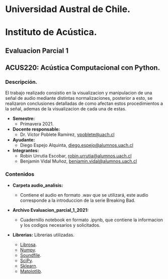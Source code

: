 # Universidad Austral de Chile.
# Instituto de Acústica.
## Evaluacion Parcial 1
## ACUS220: Acústica Computacional con Python. 
### Descripción.
El trabajo realizado consistio en la visualizacion y  manipulacion de una señal de audio mediante distintas normalizaciones, posterior a esto, se realizaron conclusiones detalladas de  como afectan estos procedimientos a la señal, ademas de la visualizacion de cada una de estas.
* **Semestre:** 
  + Primavera 2021. 
* **Docente responsable:** 
  + Dr. Víctor Poblete Ramírez, vpoblete@uach.cl 
* **Ayudante:**
  + Diego Espejo Alquinta, diego.espejo@alumnos.uach.cl 
* **Integrantes:**
  + Robin Urrutia Escobar, robin.urrutia@alumnos.uach.cl    
  + Benjamin Vidal Muñoz, benjamin.vidal@alumnos.uach.cl
   
### Contenidos
* **Carpeta audio_analisis:** 
  + Contiene el audio en formato .wav que se utilizará, este audio corresponde a la introduccion de la serie Breaking Bad.

* **Archivo Evaluacion_parcial_1_2021:**   
  + Cuadernillo notebook en  formato .ipynb, que contiene la informacion y los codigos necesarios y solicitados.

* **Librerias:** Librerias utilizadas. 
  + [Librosa](https://librosa.org/doc/latest/index.html).
  + [Numpy](https://numpy.org/doc/stable/user/index.html).
  + [Soundfile](https://pysoundfile.readthedocs.io/en/latest/).
  + [SciPy](https://docs.scipy.org/doc/scipy/reference/).
  + [Sklearn](https://www.kite.com/python/docs/sklearn).
  + [Matplotlib](https://matplotlib.org/stable/api/_as_gen/matplotlib.pyplot.html).
 































